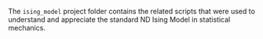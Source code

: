 The `ising_model` project folder contains the related scripts that were used to understand and appreciate the standard ND Ising Model in statistical mechanics.
